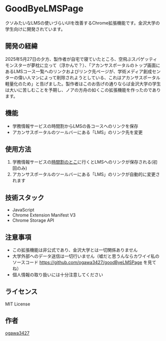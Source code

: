 # GoodByeLMSPage

クソみたいなLMSの使いづらいUIを改善するChrome拡張機能です。金沢大学の学生向けに開発されています。

## 開発の経緯

2025年5月27日の夕方、製作者が自宅で寝ていたところ、空飛ぶスパゲッティモンスターが夢枕に立って（浮かんで？）、「アカンサスポータルのトップ画面にあるLMSコース一覧へのリンクおよびリンク先ページが、学術メディア創成センターの偉い人マンによって削除されようとしている、これはアカンサスポータル軽量化のため」と告げました。製作者はこのお告げの通りならば金沢大学の学生は大いに苦しむことを予期し、ノアの方舟の如くこの拡張機能を作ったのであります。

## 機能

- 学務情報サービスの時間割からLMSの各コースへのリンクを保存
- アカンサスポータルのツールバーにある「LMS」のリンク先を変更


## 使用方法

1. 学務情報サービスの[時間割のとこ](https://eduweb.sta.kanazawa-u.ac.jp/Portal/StudentApp/Regist/RegistList.aspx)に行くとLMSへのリンクが保存される(初回のみ)
2. アカンサスポータルのツールバーにある「LMS」のリンクが自動的に変更されます

## 技術スタック

- JavaScript
- Chrome Extension Manifest V3
- Chrome Storage API

## 注意事項

- この拡張機能は非公式であり、金沢大学とは一切関係ありません
- 大学外部へのデータ送信は一切行いません（嘘だと思うんならカワイイ私のソースコード https://github.com/ogawa3427/goodByeLMSPage を見てね）
- 個人情報の取り扱いには十分注意してください

## ライセンス

MIT License

## 作者

[ogawa3427](https://github.com/ogawa3427) 